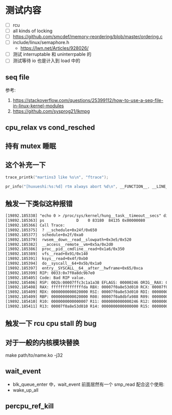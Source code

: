 # 测试内容

- [ ] rcu
- [ ] all kinds of locking
- [ ] https://github.com/smcdef/memory-reordering/blob/master/ordering.c
- [ ] include/linux/semaphore.h
  - https://lwn.net/Articles/928026/
- [ ] 测试 interruptable 和 uninterrpable 的
- [ ] 测试等待 io 也是计入到 load 中的

## seq file
参考:
1. https://stackoverflow.com/questions/25399112/how-to-use-a-seq-file-in-linux-kernel-modules
2. https://github.com/sysprog21/lkmpg

## cpu_relax vs cond_resched


## 持有 mutex 睡眠


## 这个补充一下
```c
trace_printk("martins3 like %s\n", "ftrace");
```

```c
pr_info("[huxueshi:%s:%d] rtm always abort %d\n", __FUNCTION__, __LINE__, cpu_khz);
```

## 触发一下类似这种报错
```txt
[19892.185338] "echo 0 > /proc/sys/kernel/hung__task__timeout__secs" disables this message.
[19892.185363] ps              D    0 83180  84135 0x00000080
[19892.185366] Call Trace:
[19892.185375]  ? __schedule+0x24f/0x650
[19892.185377]  schedule+0x2f/0xa0
[19892.185379]  rwsem__down__read__slowpath+0x3e5/0x520
[19892.185382]  __access__remote__vm+0x5a/0x2d0
[19892.185386]  proc__pid__cmdline__read+0x1a6/0x350
[19892.185389]  vfs__read+0x91/0x140
[19892.185391]  ksys__read+0x4f/0xb0
[19892.185394]  do__syscall__64+0x5b/0x1a0
[19892.185397]  entry__SYSCALL__64__after__hwframe+0x65/0xca
[19892.185399] RIP: 0033:0x7f0a8dc9b7e0
[19892.185405] Code: Bad RIP value.
[19892.185406] RSP: 002b:00007ffc3c1a1a38 EFLAGS: 00000246 ORIG__RAX: 0000000000000000
[19892.185408] RAX: ffffffffffffffda RBX: 00007f0a8e53d010 RCX: 00007f0a8dc9b7e0
[19892.185409] RDX: 0000000000020000 RSI: 00007f0a8e53d010 RDI: 0000000000000006
[19892.185409] RBP: 0000000000020000 R08: 00007f0a8dbfa988 R09: 0000000000000013
[19892.185410] R10: 0000000000000007 R11: 0000000000000246 R12: 0000000000000000
[19892.185411] R13: 00007f0a8e53d010 R14: 0000000000000000 R15: 0000000000000006
```

## 触发一下 rcu cpu stall 的 bug


## 对于一般的内核模块替换
make path/to/name.ko -j32


## wait_event
- blk_queue_enter 中，wait_event 前面居然有一个 smp_read
配合这个使用:
- wake_up_all

## percpu_ref_kill
